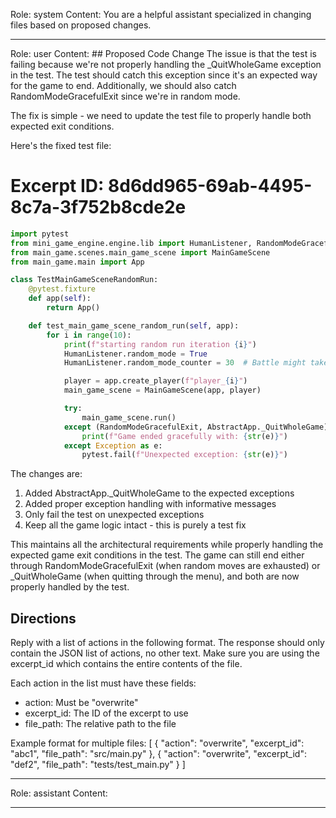 Role: system
Content: You are a helpful assistant specialized in changing files based on proposed changes.
__________________
Role: user
Content: ## Proposed Code Change
The issue is that the test is failing because we're not properly handling the _QuitWholeGame exception in the test. The test should catch this exception since it's an expected way for the game to end. Additionally, we should also catch RandomModeGracefulExit since we're in random mode.

The fix is simple - we need to update the test file to properly handle both expected exit conditions.

Here's the fixed test file:

# Excerpt ID: 8d6dd965-69ab-4495-8c7a-3f752b8cde2e
```python main_game/tests/test_main_game_scene.py
import pytest
from mini_game_engine.engine.lib import HumanListener, RandomModeGracefulExit, AbstractApp
from main_game.scenes.main_game_scene import MainGameScene
from main_game.main import App

class TestMainGameSceneRandomRun:
    @pytest.fixture
    def app(self):
        return App()

    def test_main_game_scene_random_run(self, app):
        for i in range(10):
            print(f"starting random run iteration {i}")
            HumanListener.random_mode = True
            HumanListener.random_mode_counter = 30  # Battle might take more moves

            player = app.create_player(f"player_{i}")
            main_game_scene = MainGameScene(app, player)

            try:
                main_game_scene.run()
            except (RandomModeGracefulExit, AbstractApp._QuitWholeGame) as e:
                print(f"Game ended gracefully with: {str(e)}")
            except Exception as e:
                pytest.fail(f"Unexpected exception: {str(e)}")
```

The changes are:
1. Added AbstractApp._QuitWholeGame to the expected exceptions
2. Added proper exception handling with informative messages
3. Only fail the test on unexpected exceptions
4. Keep all the game logic intact - this is purely a test fix

This maintains all the architectural requirements while properly handling the expected game exit conditions in the test. The game can still end either through RandomModeGracefulExit (when random moves are exhausted) or _QuitWholeGame (when quitting through the menu), and both are now properly handled by the test.

## Directions
Reply with a list of actions in the following format. The response should only contain the JSON list of actions, no other text.
Make sure you are using the excerpt_id which contains the entire contents of the file.

Each action in the list must have these fields:
- action: Must be "overwrite"
- excerpt_id: The ID of the excerpt to use
- file_path: The relative path to the file

Example format for multiple files:
[
    {
        "action": "overwrite",
        "excerpt_id": "abc1",
        "file_path": "src/main.py"
    },
    {
        "action": "overwrite",
        "excerpt_id": "def2",
        "file_path": "tests/test_main.py"
    }
]
__________________
Role: assistant
Content: 
__________________
